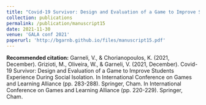 ```yaml
---
title: "Covid-19 Survivor: Design and Evaluation of a Game to Improve Students’ Experience During Social Isolation"
collection: publications
permalink: /publication/manuscript15
date: 2021-11-30
venue: 'GALA conf 2021'
paperurl: 'http://bgarnb.github.io/files/manuscript15.pdf'
---
```


<b> Recommended citation:</b> Garneli, V., & Chorianopoulos, K. (2021, December). Grizioti, M., Oliveira, W., & Garneli, V. (2021, December). Covid-19 Survivor: Design and Evaluation of a Game to Improve Students Experience During Social Isolation. In International Conference on Games and Learning Alliance (pp. 283-288). Springer, Cham. In International Conference on Games and Learning Alliance (pp. 220-229). Springer, Cham.
